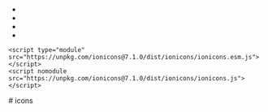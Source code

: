 <!DOCTYPE html>
<html lang="en">
<head>
    <meta charset="UTF-8">
    <meta http-equiv="X-UA-Compatible" content="IE=edge">
    <meta name="viewport" content="width=device-width, initial-scale=1.0">
    <link rel="stylesheet" href="style.css">
    <title>Document</title>
</head>
<body>
    <ul class="icons">
        <li class="youtube"><a href="https://www.youtube.com/"><ion-icon class="youtube1" name="logo-youtube"></ion-icon></a></li>
        <li class="instagram"><a href="https://www.instagram.com/ishem.ay/"><ion-icon class="instagram1" name="logo-instagram"></ion-icon></a></li>
        <li class="whatsapp"><a href="https://web.whatsapp.com/"><ion-icon class="whatsapp1" name="logo-whatsapp"></ion-icon></a></li>
        <li class="tiktok"><a href="https://www.tiktok.com/uk-UA/"><ion-icon class="tiktok1" name="logo-tiktok"></ion-icon></a></li>
    </ul>
    
    

    <script type="module" src="https://unpkg.com/ionicons@7.1.0/dist/ionicons/ionicons.esm.js"></script>
    <script nomodule src="https://unpkg.com/ionicons@7.1.0/dist/ionicons/ionicons.js"></script>
</body>
</html>
# icons
